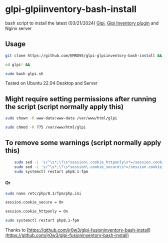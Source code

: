 # glpi-glpiinventory-bash-install
bash script to install the latest (03/21/2024) [Glpi](https://github.com/glpi-project/glpi/releases), [Glpi Inventory plugin](https://github.com/glpi-project/glpi-inventory-plugin/releases) and Nginx server

## Usage

```bash
git clone https://github.com/EMRD95/glpi-glpiinventory-bash-install &&

cd glpi* &&

sudo bash glpi.sh
```

Tested on Ubuntu 22.04 Desktop and Server

## Might require setting permissions after running the script (script normally apply this)
```bash
sudo chown -R www-data:www-data /var/www/html/glpi
```
```bash
sudo chmod -R 775 /var/www/html/glpi
```
## To remove some warnings (script normally apply this)

```bash
    sudo sed -i 's/^\s*;\?\s*session\.cookie_httponly\s*=/session.cookie_httponly = On/' /etc/php/8.1/fpm/php.ini &&
    sudo sed -i 's/^\s*;\?\s*session\.cookie_secure\s*=/session.cookie_secure = On/' /etc/php/8.1/fpm/php.ini &&
    sudo systemctl restart php8.1-fpm
```

#### Or

```bash
sudo nano /etc/php/8.1/fpm/php.ini
```
```bash
session.cookie_secure = On
```
```bash
session.cookie_httponly = On
```
```bash
sudo systemctl restart php8.1-fpm
```


Thanks to [https://github.com/jr0w3/glpi-fusioninventory-bash-install](https://github.com/jr0w3/glpi-fusioninventory-bash-install)


